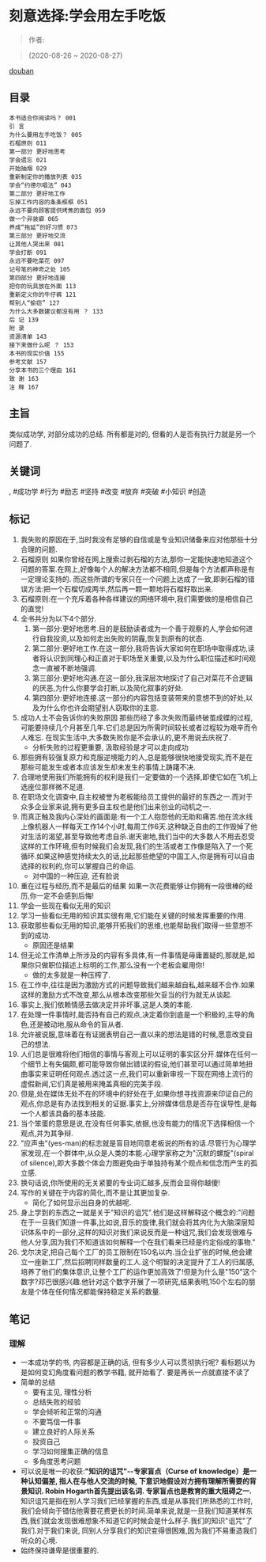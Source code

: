 # 刻意选择:学会用左手吃饭

> 作者:

> (2020-08-26 \~ 2020-08-27)

[douban](https://book.douban.com/subject/30376774/)

## 目录
```
本书适合你阅读吗？ 001
引 言
为什么要用左手吃饭？ 005
石榴原则 011
第一部分 更好地思考
学会遗忘 021
开始抽烟 029
重新制定你的播放列表 035
学会“约德尔唱法” 043
第二部分 更好地工作
忘掉工作内容的条条框框 051
永远不要向顾客提供烤焦的面包 059
做一个异装癖 065
养成“拖延”的好习惯 073
第三部分 更好地交流
让其他人哭出来 081
学会打断 091
永远不要吃菜花 097
记号笔的神奇之处 105
第四部分 更好地连接
把你的玩具放在外面 113
重新定义你的牛仔裤 121
帮别人“偷窃” 127
为什么大多数建议都没有用 ？ 133
后 记 139
附 录
资源清单 143
接下来做什么呢 ？ 153
本书的现实价值 155
参考文献 157
分享本书的三个理由 161
致 谢 163
注 释 167
```

## 主旨
类似成功学, 对部分成功的总结. 所有都是对的, 但看的人是否有执行力就是另一个问题了.

## 关键词
, #成功学 #行为 #励志 #坚持 #改变 #放弃 #突破 #小知识 #创造


## 标记
1. 我失败的原因在于,当时我没有足够的自信或是专业知识储备来应对他那些十分合理的问题.
2. 石榴原则 如果你曾经在网上搜索过剥石榴的方法,那你一定能快速地知道这个问题的答案.在网上,好像每个人的解决方法都不相同,但是每个方法都声称是有一定理论支持的. 而这些所谓的专家只在一个问题上达成了一致,即剥石榴的错误方法:把一个石榴切成两半,然后再一颗一颗地将石榴籽取出来.
3. 石榴原则:在一个充斥着各种各样建议的网络环境中,我们需要做的是相信自己的直觉!
4. 全书共分为以下4个部分.
    1. 第一部分:更好地思考.目的是鼓励读者成为一个善于观察的人,学会如何进行自我投资,以及如何走出失败的阴霾,恢复到原有的状态.
    2. 第二部分:更好地工作.在这一部分,我将告诉大家如何在职场中取得成功,读者将认识到同理心和正直对于职场至关重要,以及为什么职位描述和时间观念一直被不断地强调.
    3. 第三部分:更好地沟通.在这一部分,我深层次地探讨了自己对菜花不合逻辑的厌恶,为什么你要学会打断,以及简化叙事的好处.
    4. 第四部分:更好地连接.这一部分的内容包括变装带来的意想不到的好处,以及为什么你也许会期望别人窃取你的主意.
5. 成功人士不会告诉你的失败原因 那些历经了多次失败而最终破茧成蝶的过程,可能要持续几个月甚至几年.它们总是因为所需时间较长或者过程较为艰辛而令人难忘. 在现实生活中,大多数失败你是不会承认的,更不用说去庆祝了.
    * 分析失败的过程更重要, 汲取经验是才可以走向成功
6. 那些拥有较强复原力和克服逆境能力的人,总是能够很快地接受现实,而不是在那些可能发生或者本应该发生却未发生的事情上踌躇不决.
7. 合理地使用我们所能拥有的权利是我们一定要做的一个选择,即使它如在飞机上选座位那样微不足道.
8. 在职场文化调查中,自主权被誉为老板能给员工提供的最好的东西之一.而对于众多企业家来说,拥有更多自主权也是他们出来创业的动机之一.
9. 而真正触及我内心深处的画面是:有一个工人抱怨他的无助和痛苦.他在流水线上像机器人一样每天工作14个小时,每周工作6天.这种缺乏自由的工作毁掉了他对生活的渴望,甚至导致他考虑自杀.谢天谢地,我们当中的大多数人不用去忍受这样的工作环境,但有时候我们会发现,我们的生活或者工作像是陷入了一个死循环.如果这种感觉持续太久的话,比起那些绝望的中国工人,你是拥有可以自由选择的权利的,你可以掌握自己的命运.
    * 对中国的一种压迫, 还有脸说
10. 重在过程与经历,而不是最后的结果 如果一次花费能够让你拥有一段很棒的经历,你一定不会感到后悔!
11. 学会一些现在看似无用的知识
12. 学习一些看似无用的知识其实很有用,它们能在关键的时候发挥重要的作用.
13. 获取那些看似无用的知识,能够开拓我们的思维,也能帮助我们取得一些意想不到的成功.
    * 原因还是结果
14. 但无论工作清单上所涉及的内容有多具体,有一件事情是毋庸置疑的,那就是,如果你只做职位描述上标明的工作,那么没有一个老板会雇用你!
    * 做的太多就是一种压榨了.
15. 在工作中,往往是因为激励方式的问题导致我们越来越自私,越来越不合作.如果这样的激励方式不改变,那么从根本改变那些欠妥当的行为就无从谈起.
16. 事实上,我们依赖情感去做决定并非坏事,这是人类的本能.
17. 在处理一件事情时,能否持有自己的观点,决定着你到底是一个积极的,主导的角色,还是被动地,服从命令的盲从者.
18. 允许被说服,意味着在有证据表明自己一直以来的想法是错的时候,愿意改变自己的想法.
19. 人们总是很难将他们相信的事情与客观上可以证明的事实区分开.媒体在任何一个细节上有失偏颇,都可能导致你做出错误的假设,他们甚至可以通过简单地扭曲事实来证明任何观点.透过这一点,我们可以重新审视一下现在网络上流行的虚假新闻,它们真是被用来掩盖真相的完美手段.
20. 但是,处在媒体无处不在的环境中的好处在于,如果你想寻找资源来印证自己的观点,你总是有办法找到相关的证据.事实上,分辨媒体信息是否存在误导性,是每一个人都该具备的基本技能.
21. 当个笨蛋的意思是说,在没有任何事实,依据,也没有能力的情况下选择相信一个观点,并为其争辩.
22. "应声虫"(yes-man)的标志就是盲目地同意老板说的所有的话.尽管行为心理学家发现,在一个群体中,从众是人类的本能.心理学家称之为"沉默的螺旋"(spiral of silence),即大多数个体会力图避免由于单独持有某个观点和信念而产生的孤立感.
23. 换句话说,你所使用的无关紧要的专业词汇越多,反而会显得你越傻!
24. 写作的关键在于内容的简化,而不是让其更加复杂.
    * 简化了如何显示出自身的优越呢.
25. 身上学到的东西之一就是关于"知识的诅咒".他们是这样解释这个概念的:"问题在于一旦我们知道一件事,比如说,音乐的旋律,我们就会将其内化为大脑深层知识体系中的一部分,这样的知识对我们来说反而是一种诅咒,我们会发现很难与他人分享,因为我们不知道该如何解释一个在我们看来已经是约定俗成的事物."
26. 戈尔决定,把自己每个工厂的员工限制在150名以内.当企业扩张的时候,他会建立一座新工厂,然后招聘同样数量的工人.这个明智的决定提升了工人的归属感,培养了他们的集体意识,让整个工厂的运作更加高效了!但是为什么是"150"这个数字?邓巴很感兴趣.他针对这个数字开展了一项研究,结果表明,150个左右的朋友是个体在任何情况都能保持稳定关系的数量.

## 笔记
### 理解
* 一本成功学的书, 内容都是正确的话, 但有多少人可以贯彻执行呢? 看标题以为是如何变幻角度看问题的教学书籍, 就开始看了. 要是再长一点就直接不读了
* 简单的总结
    * 要有主见, 理性分析
    * 总结失败的经验
    * 学会倾听和正常的沟通
    * 不要笃信一件事
    * 建立良好的人际关系
    * 投资自己
    * 学习如何搜集正确的信息
    * 多角度思考问题
* 可以说是唯一的收获:**"知识的诅咒"\-\-专家盲点（Curse of knowledge）是一种认知偏差, 指人在与他人交流的时候, 下意识地假设对方拥有理解所需要的背景知识. Robin Hogarth首先提出该名词. 专家盲点也是教育的重大阻碍之一.** 知识诅咒是指在别人学习我们已经掌握的东西,或是从事我们所熟悉的工作时,我们会倾向于错估他需要花费更长的时间.简单来说,就是一旦我们知道某样东西,我们就会发现很难想象不知道它的时候会是什么样子.我们的知识"诅咒"了我们.对于我们来说, 同别人分享我们的知识变得很困难,因为我们不易重造我们听众的心境.
* 始终保持谦卑是很重要的.
